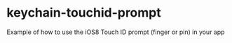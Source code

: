 # keychain-touchid-prompt
Example of how to use the iOS8 Touch ID prompt (finger or pin) in your app
